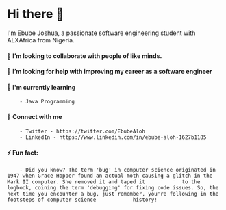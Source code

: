 # Hi there 👋

I'm Ebube Joshua, a passionate software engineering student with ALXAfrica from Nigeria.

####   👯 I’m looking to collaborate with people of like minds.
####   🤔 I’m looking for help with improving my career as a software engineer
####   🌱 I'm currently learning
        - Java Programming
####   🤝 Connect with me
        - Twitter - https://twitter.com/EbubeAloh
        - LinkedIn - https://www.linkedin.com/in/ebube-aloh-1627b1185
####   ⚡ Fun fact: 
        - Did you know? The term 'bug' in computer science originated in 1947 when Grace Hopper found an actual moth causing a glitch in the Mark II computer. She removed it and taped it            to the logbook, coining the term 'debugging' for fixing code issues. So, the next time you encounter a bug, just remember, you're following in the footsteps of computer science            history!
